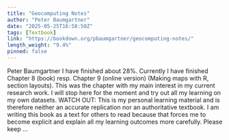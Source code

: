 ```yaml
---
title: "Geocomputing Notes"
author: "Peter Baumgartner"
date: "2025-05-25T16:58:50Z"
tags: [Textbook]
link: "https://bookdown.org/pbaumgartner/geocomputing-notes/"
length_weight: "9.4%"
pinned: false
---
```


Peter Baumgartner I have finished about 28%. Currently I have finished Chapter 8 (book) resp. Chapter 9 (online version) (Making maps with R, section layouts). This was the chapter with my main interest in my current research work. I will stop here for the moment and try out all my learning on my own datasets. WATCH OUT: This is my personal learning material and is therefore neither an accurate replication nor an authoritative textbook. I am writing this book as a text for others to read because that forces me to become explicit and explain all my learning outcomes more carefully. Please keep  ...
